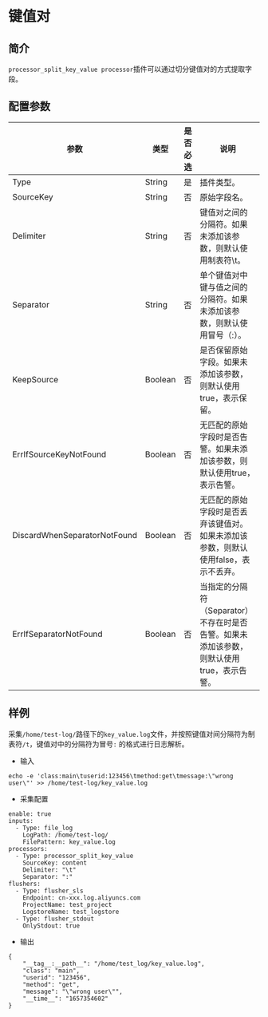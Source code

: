 # 键值对

## 简介

`processor_split_key_value processor`插件可以通过切分键值对的方式提取字段。

## 配置参数

| 参数                         | 类型    | 是否必选 | 说明                                                                                      |
| ---------------------------- | ------- | -------- | ----------------------------------------------------------------------------------------- |
| Type                         | String  | 是       | 插件类型。                                                                                |
| SourceKey                    | String  | 否       | 原始字段名。                                                                              |
| Delimiter                    | String  | 否       | 键值对之间的分隔符。如果未添加该参数，则默认使用制表符\t。                                |
| Separator                    | String  | 否       | 单个键值对中键与值之间的分隔符。如果未添加该参数，则默认使用冒号（:）。                   |
| KeepSource                   | Boolean | 否       | 是否保留原始字段。如果未添加该参数，则默认使用true，表示保留。                            |
| ErrIfSourceKeyNotFound       | Boolean | 否       | 无匹配的原始字段时是否告警。如果未添加该参数，则默认使用true，表示告警。                  |
| DiscardWhenSeparatorNotFound | Boolean | 否       | 无匹配的原始字段时是否丢弃该键值对。如果未添加该参数，则默认使用false，表示不丢弃。       |
| ErrIfSeparatorNotFound       | Boolean | 否       | 当指定的分隔符（Separator）不存在时是否告警。如果未添加该参数，则默认使用true，表示告警。 |



## 样例

采集`/home/test-log/`路径下的`key_value.log`文件，并按照键值对间分隔符为制表符`/t`，键值对中的分隔符为冒号`:` 的格式进行日志解析。

* 输入

```
echo -e 'class:main\tuserid:123456\tmethod:get\tmessage:\"wrong user\"' >> /home/test-log/key_value.log
```

* 采集配置

```
enable: true
inputs:
  - Type: file_log
    LogPath: /home/test-log/
    FilePattern: key_value.log
processors:
  - Type: processor_split_key_value
    SourceKey: content
    Delimiter: "\t"
    Separator: ":"
flushers:
  - Type: flusher_sls
    Endpoint: cn-xxx.log.aliyuncs.com
    ProjectName: test_project
    LogstoreName: test_logstore
  - Type: flusher_stdout
    OnlyStdout: true
```

* 输出

```
{
    "__tag__:__path__": "/home/test_log/key_value.log",
    "class": "main",
    "userid": "123456",
    "method": "get",
    "message": "\"wrong user\"",
    "__time__": "1657354602"
}
``` 